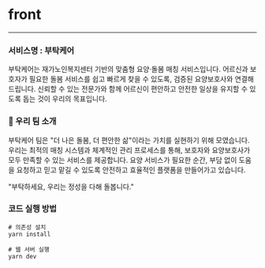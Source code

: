 # front
---

### 서비스명 : 부탁케어
부탁케어는 재가노인복지센터 기반의 맞춤형 요양·돌봄 매칭 서비스입니다.
어르신과 보호자가 필요한 돌봄 서비스를 쉽고 빠르게 찾을 수 있도록, 검증된 요양보호사와 연결해드립니다.
신뢰할 수 있는 전문가와 함께 어르신이 편안하고 안전한 일상을 유지할 수 있도록 돕는 것이 우리의 목표입니다.

### 👥 우리 팀 소개
부탁케어 팀은 "더 나은 돌봄, 더 편안한 삶"이라는 가치를 실현하기 위해 모였습니다.
우리는 최적의 매칭 시스템과 체계적인 관리 프로세스를 통해, 보호자와 요양보호사가 모두 만족할 수 있는 서비스를 제공합니다.
요양 서비스가 필요한 순간, 부담 없이 도움을 요청하고 믿고 맡길 수 있도록 안전하고 효율적인 플랫폼을 만들어가고 있습니다.

"부탁하세요, 우리는 정성을 다해 돌봅니다."




### 코드 실행 방법

```
# 의존성 설치
yarn install

# 웹 서버 실행
yarn dev
```
